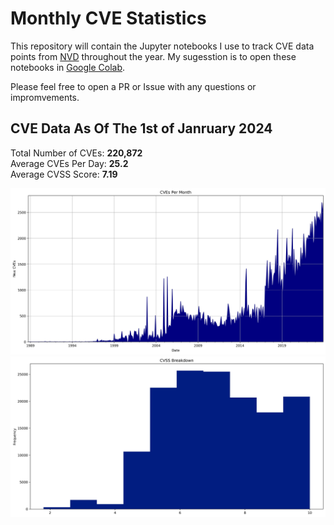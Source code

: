 # Monthly CVE Statistics

This repository will contain the Jupyter notebooks I use to track CVE data points from [NVD](https://nvd.nist.gov/) throughout the year. My sugesstion is to open these notebooks in [Google Colab](https://colab.research.google.com).

Please feel free to open a PR or Issue with any questions or impromvements.

## CVE Data As Of The 1st of Janruary 2024

Total Number of CVEs: **220,872**<br/>
Average CVEs Per Day: **25.2**<br/>
Average CVSS Score: **7.19**<br/>

![CVE Graph](All.jpg "CVE Graph")<br/>
![CVSS Graph](AllCVSS.jpg "CVSS Graph")
